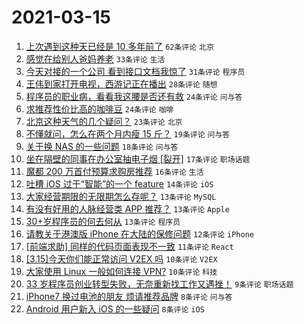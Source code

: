 # 2021-03-15

1. [上次遇到这种天已经是 10 多年前了](https://www.v2ex.com/t/761639) `62条评论` `北京`
1. [感觉在给别人爸妈养老](https://www.v2ex.com/t/761692) `33条评论` `生活`
1. [今天对接的一个公司 看到接口文档我惊了](https://www.v2ex.com/t/761703) `31条评论` `程序员`
1. [王伟到家打开电视，西游记正在播出](https://www.v2ex.com/t/761637) `28条评论` `随想`
1. [程序员的职业病，看看我这腰是否还有救](https://www.v2ex.com/t/761664) `24条评论` `问与答`
1. [求推荐性价比高的咖啡豆](https://www.v2ex.com/t/761647) `24条评论` `咖啡`
1. [北京这种天气的几个疑问？](https://www.v2ex.com/t/761690) `23条评论` `北京`
1. [不懂就问，怎么在两个月内瘦 15 斤？](https://www.v2ex.com/t/761648) `19条评论` `问与答`
1. [关于换 NAS 的一些问题](https://www.v2ex.com/t/761653) `18条评论` `问与答`
1. [坐在隔壁的同事在办公室抽电子烟 [裂开]](https://www.v2ex.com/t/761709) `17条评论` `职场话题`
1. [魔都 200 万首付预算求购房推荐](https://www.v2ex.com/t/761673) `16条评论` `生活`
1. [吐槽 iOS 过于“智能”的一个 feature](https://www.v2ex.com/t/761660) `14条评论` `iOS`
1. [大家经营期限的无限期怎么存呢？](https://www.v2ex.com/t/761705) `13条评论` `MySQL`
1. [有没有好用的人脉经营类 APP 推荐？](https://www.v2ex.com/t/761658) `13条评论` `Apple`
1. [30+岁程序员的何去何从](https://www.v2ex.com/t/761656) `13条评论` `程序员`
1. [请教关于港澳版 iPhone 在大陆的保修问题](https://www.v2ex.com/t/761642) `12条评论` `iPhone`
1. [[前端求助] 同样的代码页面表现不一致](https://www.v2ex.com/t/761674) `11条评论` `React`
1. [[3.15]今天你们能正常访问 V2EX 吗](https://www.v2ex.com/t/761685) `10条评论` `V2EX`
1. [大家使用 Linux 一般如何连接 VPN?](https://www.v2ex.com/t/761640) `10条评论` `科技`
1. [33 岁程序员创业转型失败，无奈重新找工作又遇挫！](https://www.v2ex.com/t/761694) `9条评论` `职场话题`
1. [iPhone7 换过电池的朋友 烦请推荐品牌](https://www.v2ex.com/t/761711) `8条评论` `问与答`
1. [Android 用户新入 iOS 的一些疑问](https://www.v2ex.com/t/761702) `8条评论` `iOS`
